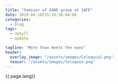 ```yaml
---
title: "Seminar of GANE group at IAFE"
date: 2019-04-18T15:34:30-04:00
categories:
  - blog
tags:
  - Jekyll
  - update

tagline: "More than meets the eyes"
header:
  overlay_image: "/assets/images/Coloquio2.png"
  teaser: "/assets/images/Coloquio.png"
---
```



[jekyll-docs]: https://jekyllrb.com/docs/home
[jekyll-gh]:   https://github.com/jekyll/jekyll
[jekyll-talk]: https://talk.jekyllrb.com/

{{ page.lang}}